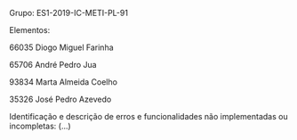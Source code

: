 Grupo:
ES1-2019-IC-METI-PL-91

Elementos:

66035 Diogo Miguel Farinha

65706 André Pedro Jua

93834 Marta Almeida Coelho

35326 José Pedro Azevedo

Identificação e descrição de erros e funcionalidades não implementadas ou incompletas:
(...)

